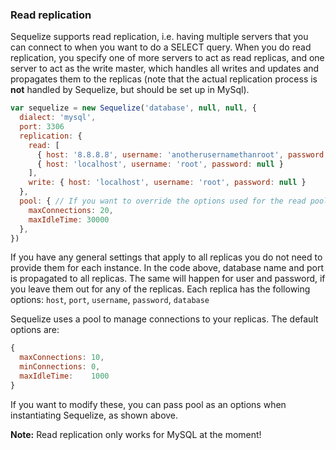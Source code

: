 ### Read replication

Sequelize supports read replication, i.e. having multiple servers that you can connect to when you want to do a SELECT query. When you do read replication, you specify one of more servers to act as read replicas, and one server to act as the write master, which handles all writes and updates and propagates them to the replicas (note that the actual replication process is **not** handled by Sequelize, but should be set up in MySql).

```js
var sequelize = new Sequelize('database', null, null, {
  dialect: 'mysql',
  port: 3306
  replication: {
    read: [
      { host: '8.8.8.8', username: 'anotherusernamethanroot', password: 'lolcats!' },
      { host: 'localhost', username: 'root', password: null }
    ],
    write: { host: 'localhost', username: 'root', password: null }
  },
  pool: { // If you want to override the options used for the read pool you can do so here
    maxConnections: 20,
    maxIdleTime: 30000
  },
})
```

If you have any general settings that apply to all replicas you do not need to provide them for each instance. In the code above, database name and port is propagated to all replicas. The same will happen for user and password, if you leave them out for any of the replicas. Each replica has the following options: `host`, `port`, `username`, `password`, `database`

Sequelize uses a pool to manage connections to your replicas. The default options are:

```js
{
  maxConnections: 10,
  minConnections: 0,
  maxIdleTime:    1000
}
```

If you want to modify these, you can pass pool as an options when instantiating Sequelize, as shown above.

**Note:** Read replication only works for MySQL at the moment!
